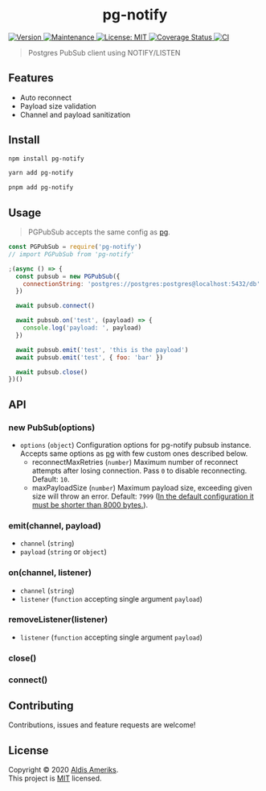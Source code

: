 <h1 align="center">pg-notify</h1>
<p>
    <a href="https://www.npmjs.com/package/pg-notify" target="_blank">
        <img alt="Version" src="https://img.shields.io/npm/v/pg-notify.svg">
    </a>
    <a href="https://github.com/aldis-ameriks/pg-notify/graphs/commit-activity" target="_blank">
        <img alt="Maintenance" src="https://img.shields.io/badge/Maintained%3F-yes-green.svg" />
    </a>
    <a href="https://github.com/aldis-ameriks/pg-notify/blob/main/LICENSE" target="_blank">
        <img alt="License: MIT" src="https://img.shields.io/github/license/aldis-ameriks/pg-notify" />
    </a>
    <a href='https://coveralls.io/github/aldis-ameriks/pg-notify?branch=main'>
        <img src='https://coveralls.io/repos/github/aldis-ameriks/pg-notify/badge.svg?branch=main' alt='Coverage Status' />
    </a>
    <a href="https://github.com/aldis-ameriks/pg-notify/workflows/CI/badge.svg" target="_blank">
        <img alt="CI" src="https://github.com/aldis-ameriks/pg-notify/workflows/CI/badge.svg" />
    </a>
</p>

> Postgres PubSub client using NOTIFY/LISTEN


## Features
- Auto reconnect
- Payload size validation
- Channel and payload sanitization


## Install

```sh
npm install pg-notify
```
```sh
yarn add pg-notify
```

```sh
pnpm add pg-notify
```

## Usage

> PGPubSub accepts the same config as [pg](https://github.com/brianc/node-postgres).

```js
const PGPubSub = require('pg-notify')
// import PGPubSub from 'pg-notify'

;(async () => {
  const pubsub = new PGPubSub({ 
    connectionString: 'postgres://postgres:postgres@localhost:5432/db'
  })

  await pubsub.connect()

  await pubsub.on('test', (payload) => {
    console.log('payload: ', payload)
  })

  await pubsub.emit('test', 'this is the payload')
  await pubsub.emit('test', { foo: 'bar' })

  await pubsub.close()
})()
```

## API

### new PubSub(options)
- `options` (`object`) Configuration options for pg-notify pubsub instance. Accepts same options as [pg](https://github.com/brianc/node-postgres) with few custom ones described below.
    - reconnectMaxRetries (`number`) Maximum number of reconnect attempts after losing connection. Pass `0` to disable reconnecting. Default: `10`.
    - maxPayloadSize (`number`) Maximum payload size, exceeding given size will throw an error. Default: `7999` ([In the default configuration it must be shorter than 8000 bytes.](https://www.postgresql.org/docs/current/sql-notify.html)).

### emit(channel, payload)
- `channel` (`string`)
- `payload` (`string` or `object`)

### on(channel, listener)
- `channel` (`string`)
- `listener` (`function` accepting single argument `payload`)

### removeListener(listener)
- `listener` (`function` accepting single argument `payload`)

### close()
### connect()

## Contributing

Contributions, issues and feature requests are welcome!

## License

Copyright © 2020 [Aldis Ameriks](https://github.com/aldis-ameriks).<br />
This project is [MIT](https://github.com/aldis-ameriks/pg-notify/blob/main/LICENSE) licensed.

